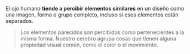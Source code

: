 El ojo humano **tiende a percibir elementos similares** en un diseño como una imagen, forma o grupo completo, incluso si esos elementos están separados.

>Los elementos parecidos son percibidos como pertenecientes a la misma forma. Nuestro cerebro agrupa cosas que tienen alguna propiedad visual común, como el color o el movimiento.
